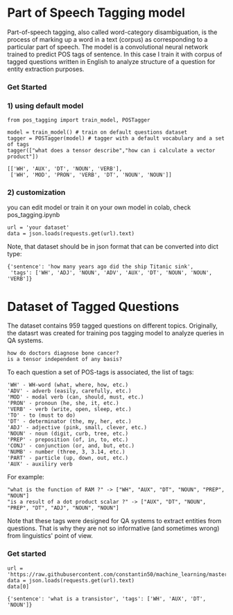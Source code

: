 # Part of Speech Tagging model

Part-of-speech tagging, also called word-category disambiguation, is the process of marking up a word in a text (corpus) as corresponding to a particular part of speech. The model is a convolutional neural network trained to predict POS tags of sentence.
In this case I train it with corpus of tagged questions written in English to analyze structure of a question for entity extraction purposes. 

### Get Started


### 1) using default model

```
from pos_tagging import train_model, POSTagger

model = train_model() # train on default questions dataset
tagger = POSTagger(model) # tagger with a default vocabulary and a set of tags 
tagger(["what does a tensor describe","how can i calculate a vector product"])

[['WH', 'AUX', 'DT', 'NOUN', 'VERB'],
 ['WH', 'MOD', 'PRON', 'VERB', 'DT', 'NOUN', 'NOUN']]
```

### 2) customization 

you can edit model or train it on your own model in colab, check pos_tagging.ipynb

```
url = 'your dataset'
data = json.loads(requests.get(url).text)
```

Note, that dataset should be in json format that can be converted into dict type:

```
{'sentence': 'how many years ago did the ship Titanic sink',
 'tags': ['WH', 'ADJ', 'NOUN', 'ADV', 'AUX', 'DT', 'NOUN', 'NOUN', 'VERB']}

 ```


# Dataset of Tagged Questions 

The dataset contains 959 tagged questions on different topics. Originally, the datasrt was created for training pos tagging 
model to analyze queries in QA systems.

```
how do doctors diagnose bone cancer?
is a tensor independent of any basis?
```

To each question a set of POS-tags is associated, the list of tags:

```
'WH' - WH-word (what, where, how, etc.)
'ADV' - adverb (easily, carefully, etc.) 
'MOD' - modal verb (can, should, must, etc.)
'PRON' - pronoun (he, she, it, etc.)
'VERB' - verb (write, open, sleep, etc.)
'TO' - to (must to do)
'DT' - determinator (the, my, her, etc.)
'ADJ' - adjective (pink, small, clever, etc.) 
'NOUN' - noun (digit, curb, tree, etc.)
'PREP' - preposition (of, in, to, etc.) 
'CONJ' - conjunction (or, and, but, etc.)
'NUMB' - number (three, 3, 3.14, etc.)
'PART' - particle (up, down, out, etc.)
'AUX' - auxiliry verb
```

For example:

```
"what is the function of RAM ?" -> ["WH", "AUX", "DT", "NOUN", "PREP", "NOUN"]
"is a result of a dot product scalar ?" -> ["AUX", "DT", "NOUN", "PREP", "DT", "ADJ", "NOUN", "NOUN"]
```

Note that these tags were designed for QA systems to extract entities from questions. That is why they are not so informative
(and sometimes wrong) from linguistics' point of view.


### Get started 

```
url = 'https://raw.githubusercontent.com/constantin50/machine_learning/master/qa_system/tagger/train_data.json'
data = json.loads(requests.get(url).text)
data[0]

{'sentence': 'what is a transistor', 'tags': ['WH', 'AUX', 'DT', 'NOUN']}
```
